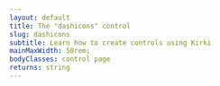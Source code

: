 ```yaml
---
layout: default
title: The "dashicons" control
slug: dashicons
subtitle: Learn how to create controls using Kirki
mainMaxWidth: 50rem;
bodyClasses: control page
returns: string
---
```

